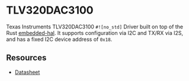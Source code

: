 # TLV320DAC3100
Texas Instruments TLV320DAC3100 `#![no_std]` Driver built on top of the Rust [embedded-hal](https://github.com/rust-embedded/embedded-hal).
It supports configuration via I2C and TX/RX via I2S, and has a fixed I2C device address of `0x18`.

## Resources
* [Datasheet](https://www.ti.com/lit/ds/symlink/tlv320dac3100.pdf?ts=1752733311956)